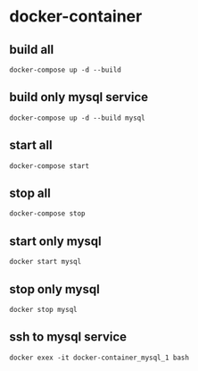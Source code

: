 # docker-container

## build all
```
docker-compose up -d --build
```

## build only mysql service
```
docker-compose up -d --build mysql
```

## start all
```
docker-compose start
```

## stop all
```
docker-compose stop
```

## start only mysql
```
docker start mysql
```

## stop only mysql
```
docker stop mysql
```

## ssh to mysql service
```
docker exex -it docker-container_mysql_1 bash
```
